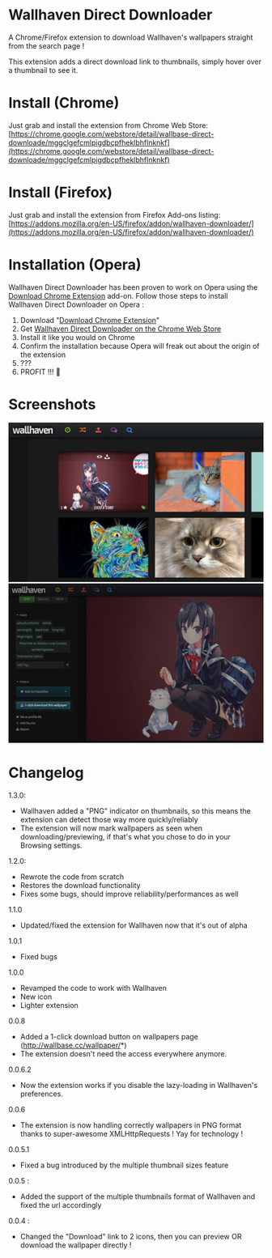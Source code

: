 Wallhaven Direct Downloader
==========================

A Chrome/Firefox extension to download Wallhaven's wallpapers straight from the search page !

This extension adds a direct download link to thumbnails, simply hover over a thumbnail to see it.

Install (Chrome)
==========================

Just grab and install the extension from Chrome Web Store:
[https://chrome.google.com/webstore/detail/wallbase-direct-downloade/mggclgefcmlpigdbcpfheklbhflnknkf](https://chrome.google.com/webstore/detail/wallbase-direct-downloade/mggclgefcmlpigdbcpfheklbhflnknkf)

Install (Firefox)
==========================

Just grab and install the extension from Firefox Add-ons listing:
[https://addons.mozilla.org/en-US/firefox/addon/wallhaven-downloader/](https://addons.mozilla.org/en-US/firefox/addon/wallhaven-downloader/)

# Installation (Opera)

Wallhaven Direct Downloader has been proven to work on Opera using the [Download Chrome Extension](https://addons.opera.com/en/extensions/details/download-chrome-extension-9/?display=en) add-on. Follow those steps to install Wallhaven Direct Downloader on Opera :

1. Download "[Download Chrome Extension](https://addons.opera.com/en/extensions/details/download-chrome-extension-9/?display=en)"
2. Get [Wallhaven Direct Downloader on the Chrome Web Store](https://chrome.google.com/webstore/detail/wallbase-direct-downloade/mggclgefcmlpigdbcpfheklbhflnknkf)
3. Install it like you would on Chrome
4. Confirm the installation because Opera will freak out about the origin of the extension
5. ???
6. PROFIT !!! :tada: 

Screenshots
==========================

![Screenshot](screen.jpg)
![Screenshot](1-click.jpg)


Changelog
==========================

1.3.0:
- Wallhaven added a "PNG" indicator on thumbnails, so this means the extension can detect those way more quickly/reliably
- The extension will now mark wallpapers as seen when downloading/previewing, if that's what you chose to do in your Browsing settings.

1.2.0:
- Rewrote the code from scratch
- Restores the download functionality
- Fixes some bugs, should improve reliability/performances as well

1.1.0
- Updated/fixed the extension for Wallhaven now that it's out of alpha

1.0.1
- Fixed bugs

1.0.0
- Revamped the code to work with Wallhaven
- New icon
- Lighter extension

0.0.8
- Added a 1-click download button on wallpapers page (http://wallbase.cc/wallpaper/*)
- The extension doesn't need the access everywhere anymore.

0.0.6.2
- Now the extension works if you disable the lazy-loading in Wallhaven's preferences.

0.0.6
- The extension is now handling correctly wallpapers in PNG format thanks to super-awesome XMLHttpRequests ! Yay for technology !

0.0.5.1
- Fixed a bug introduced by the multiple thumbnail sizes feature

0.0.5 : 
- Added the support of the multiple thumbnails format of Wallhaven and fixed the url accordingly

0.0.4 : 
- Changed the "Download" link to 2 icons, then you can preview OR download the wallpaper directly !


